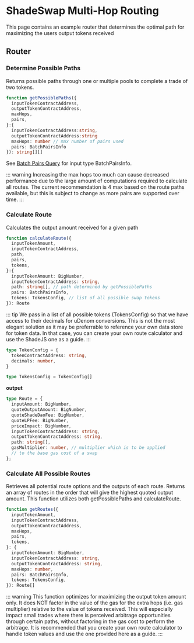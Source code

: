 # ShadeSwap Multi-Hop Routing

This page contains an example router that determines the optimal path for maximizing the users output tokens received

## Router

### Determine Possible Paths
Returns possible paths through one or multiple pools to complete a trade of two tokens.
```ts
function getPossiblePaths({
  inputTokenContractAddress,
  outputTokenContractAddress,
  maxHops,
  pairs,
}:{
  inputTokenContractAddress:string,
  outputTokenContractAddress:string
  maxHops: number // max number of pairs used
  pairs: BatchPairsInfo
}): string[][]
```
See [Batch Pairs Query](../queries/swap.html#pairs-info) for input type BatchPairsInfo.

::: warning
Increasing the max hops too much can cause decreased performance due to the large amount of computations required to calculate all routes. The current recommendation is 4 max based on the route paths available, but this is subject to change as more pairs are supported over time.
:::

### Calculate Route
Calculates the output amount received for a given path

```ts
function calculateRoute({
  inputTokenAmount,
  inputTokenContractAddress,
  path,
  pairs,
  tokens,
}:{
  inputTokenAmount: BigNumber,
  inputTokenContractAddress: string,
  path: string[], // path determined by getPossiblePaths
  pairs: BatchPairsInfo,
  tokens: TokensConfig, // list of all possible swap tokens
}): Route
```

::: tip
We pass in a list of all possible tokens (TokensConfig) so that we have access to their decimals for uDenom conversions. This is not the most elegant solution as it may be preferrable to reference your own data store for token data. In that case, you can create your own route calculator and use the ShadeJS one as a guide.
:::
```ts
type TokenConfig = {
  tokenContractAddress: string,
  decimals: number,
}

type TokensConfig = TokenConfig[]
```
**output**

```ts
type Route = {
  inputAmount: BigNumber,
  quoteOutputAmount: BigNumber,
  quoteShadeDaoFee: BigNumber,
  quoteLPFee: BigNumber,
  priceImpact: BigNumber,
  inputTokenContractAddress: string,
  outputTokenContractAddress: string,
  path: string[],
  gasMultiplier: number, // multiplier which is to be applied 
  // to the base gas cost of a swap
};
```


### Calculate All Possible Routes
Retrieves all potential route options and the outputs of each route.
Returns an array of routes in the order that will give the highest quoted
output amount. This function utilizes both getPossiblePaths and calculateRoute.

```ts
function getRoutes({
  inputTokenAmount,
  inputTokenContractAddress,
  outputTokenContractAddress,
  maxHops,
  pairs,
  tokens,
}: {
  inputTokenAmount: BigNumber,
  inputTokenContractAddress: string,
  outputTokenContractAddress: string,
  maxHops: number,
  pairs: BatchPairsInfo,
  tokens: TokensConfig,
}): Route[] 
```

::: warning
This function optimizes for maximizing the output token amount only. It does NOT factor in the value of the gas for the extra hops (i.e. gas multiplier) relative to the value of tokens received. This will especially impact small trades where there is perceived arbitrage opportunities through certain paths, without factoring in the gas cost to perform the arbitrage. It is recommended that you create your own route calculator to handle token values and use the one provided here as a guide.
:::

